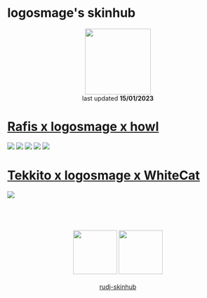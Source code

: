 # logosmage's skinhub
<p align="center">
<a href="https://osu.ppy.sh/users/25255914">
  <img src="https://a.ppy.sh/25255914"  
       width="150"
       height="150"></a>
<br>
last updated <b>15/01/2023</b>
</p>

# [Rafis x logosmage x howl](https://github.com/ryancranie/skinhub/raw/tyfh/player/logosmage/Rafis%20x%20logosmage%20x%20howl.osk)
[![](https://i.imgur.com/mwzCRFj.png)](https://github.com/ryancranie/skinhub/raw/tyfh/player/logosmage/Rafis%20x%20logosmage%20x%20howl.osk)
[![](https://i.imgur.com/GCK6nnS.png)](https://github.com/ryancranie/skinhub/raw/tyfh/player/logosmage/Rafis%20x%20logosmage%20x%20howl.osk)
[![](https://i.imgur.com/PEpz1Dh.png)](https://github.com/ryancranie/skinhub/raw/tyfh/player/logosmage/Rafis%20x%20logosmage%20x%20howl.osk)
[![](https://i.imgur.com/rFOFVFk.png)](https://github.com/ryancranie/skinhub/raw/tyfh/player/logosmage/Rafis%20x%20logosmage%20x%20howl.osk)
[![](https://i.imgur.com/KNJICNT.png)](https://github.com/ryancranie/skinhub/raw/tyfh/player/logosmage/Rafis%20x%20logosmage%20x%20howl.osk)

# [Tekkito x logosmage x WhiteCat](https://github.com/ryancranie/skinhub/raw/tyfh/player/logosmage/Tekkito%20x%20logosmage%20x%20WhiteCat.osk)
[![](https://i.imgur.com/8l7Q6l2.png)](https://github.com/ryancranie/skinhub/raw/tyfh/player/logosmage/Tekkito%20x%20logosmage%20x%20WhiteCat.osk)

#
<p align="center">
  <br></br>
  <a href="https://www.twitch.tv/logosmage11">
  <img src="https://i.imgur.com/HM030lk.png" 
       width="100" 
       height="100"></a>
  <a href="https://www.youtube.com/@logosmage7748">
  <img src="https://i.imgur.com/YWbDUUy.png"  
       width="100" 
       height="100"></a>
  <br></br>
  <a href="README.md">rudj-skinhub</a>
 </p>

